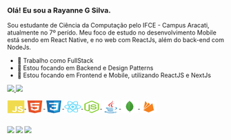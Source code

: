 ### Olá! Eu sou a Rayanne G Silva.

Sou estudante de Ciência da Computação pelo IFCE - Campus Aracati, atualmente no 7º perído. Meu foco de estudo no desenvolvimento Mobile está sendo em React Native, e no web com ReactJs, além do back-end com NodeJs.

- 🔭 Trabalho como FullStack
- 🌱 Estou focando em Backend e Design Patterns
- 🌱 Estou focando em Frontend e Mobile, utilizando ReactJS e NextJs

<!--
**rayannegsilva/rayannegsilva** is a ✨ _special_ ✨ repository because its `README.md` (this file) appears on your GitHub profile.

Here are some ideas to get you started:

 🔭 Trabalho como Front-End
 🌱 I’m currently learning ...
- 👯 I’m looking to collaborate on ...
- 🤔 I’m looking for help with ...
- 💬 Ask me about ...
- 📫 How to reach me: ...
- 😄 Pronouns: ...
- ⚡ Fun fact: ...
-->

 <div>
  <a href="https://github.com/rayannegsilva">
  <img height="150em" src="https://github-readme-stats.vercel.app/api?username=rayannegsilva&show_icons=true&theme=dracula&include_all_commits=true&count_private=true"/>
  <img height="150em" src="https://github-readme-stats.vercel.app/api/top-langs/?username=rayannegsilva&layout=compact&langs_count=7&theme=dracula"/>
</div>

 <div style="display: inline_block"><br>
  <img align="center" alt="Ray-Js" height="30" width="40" src="https://raw.githubusercontent.com/devicons/devicon/master/icons/javascript/javascript-plain.svg">
  <img align="center" alt="Ray-HTML" height="30" width="40" src="https://raw.githubusercontent.com/devicons/devicon/master/icons/html5/html5-original.svg">
  <img align="center" alt="Ray-CSS" height="30" width="40" src="https://raw.githubusercontent.com/devicons/devicon/master/icons/css3/css3-original.svg">
   <img align="center" alt="Ray-React" height="30" width="40" src="https://raw.githubusercontent.com/devicons/devicon/master/icons/react/react-original.svg">
   <img align="center" alt="Ray-Nodejs" height="30" width="40" src="https://raw.githubusercontent.com/devicons/devicon/master/icons/nodejs/nodejs-original.svg">
    <img align="center" alt="Ray-Java" height="30" width="40" src="https://raw.githubusercontent.com/devicons/devicon/master/icons/java/java-original.svg">
      <img align="center" alt="Ray-MongoDb" height="30" width="40" src="https://raw.githubusercontent.com/devicons/devicon/master/icons/mongodb/mongodb-original.svg">
       <img align="center" alt="Ray-Firebase" height="30" width="40" src="https://raw.githubusercontent.com/devicons/devicon/master/icons/firebase/firebase-plain.svg">
   <!-- <img align="center" alt="Ray-flutter" height="30" width="40" src="https://raw.githubusercontent.com/devicons/devicon/master/icons/flutter/flutter-plain.svg"> -->
</div>
 
 ##
 
<div style="display: inline_block"> 
  <a href="https://instagram.com/raywgs" target="_blank"><img src="https://img.shields.io/badge/-Instagram-%23E4405F?style=for-the-badge&logo=instagram&logoColor=white" target="_blank"></a>   
<a href = "mailto:rgilodasilva@gmail.com"><img src="https://img.shields.io/badge/-Gmail-%23333?style=for-the-badge&logo=gmail&logoColor=white" target="_blank"></a>
  <a href="https://www.linkedin.com/in/rayanne-gil%C3%B3-da-silva-994934215/" target="_blank"><img src="https://img.shields.io/badge/-LinkedIn-%230077B5?style=for-the-badge&logo=linkedin&logoColor=white" target="_blank"></a> 

 
 <!-- ![Snake animation](https://github.com/rayannegsilva/rayannegsilva/blob/output/github-contribution-grid-snake.svg) -->
 
 </div>
